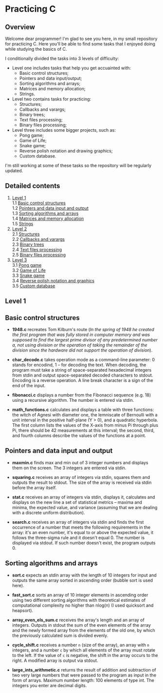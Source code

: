 # Practicing C

## Overview

Welcome dear programmer!
I'm glad to see you here, in my small repository for practicing C. Here you'll be able to find some tasks that I enjoyed doing while studying the basics of C.

I conditionally divided the tasks into 3 levels of difficulty:

* Level one includes tasks that help you get accuainted with:
    * Basic control structures;
    * Pointers and data input/output;
    * Sorting algorithms and arrays;
    * Matrices and memory allocation;
    * Strings.
* Level two contains tasks for practicing:
    * Structures;
    * Callbacks and varargs;
    * Binary trees;
    * Text files processing;
    * Binary files processing;
* Level three includes some bigger projects, such as:
    * Pong game;
    * Game of Life;
    * Snake game;
    * Reverse polish notation and drawing graphics;
    * Custom database.

I'm still working at some of these tasks so the repository will be regularly updated.

## Detailed contents

1. [Level 1](#level-1) \
    1.1 [Basic control structures](#basic-control-structures) \
    1.2 [Pointers and data input and output](#pointers-and-data-input-and-output) \
    1.3 [Sorting algorithms and arrays](#sorting-algorithms-and-arrays) \
    1.4 [Matrices and memory allocation](#matrices-and-memory-allocation) \
    1.5 [Strings](#strings)
2. [Level 2](#level-2) \
    2.1 [Structures](#structures) \
    2.2 [Callbacks and varargs](#callbacks-and-varargs) \
    2.3 [Binary trees](#binary-trees) \
    2.4 [Text files processing](#text-files-processing) \
    2.5 [Binary files processing](#binary-files-processing)
3. [Level 3](#level-3) \
    3.1 [Pong game](#pong-game) \
    3.2 [Game of Life](#game-of-life) \
    3.3 [Snake game](#snake-game) \
    3.4 [Reverse polish notation and graphics](#Reverse-polish-notation) \
    3.5 [Custom database](#custom-database)

## Level 1

## Basic control structures

* **1948.c** recreates Tom Kilburn's route (_In the spring of 1948 he created the first program that was fully stored in computer memory and was supposed to find the largest prime divisor of any predetermined number a, not using division or the operation of taking the remainder of the division since the hardware did not support the operation of division_).

* **char_decode.c** takes operation mode as a command-line parameter: 0 stands for encodind, 1 – for decoding the text. When decoding, the program must take a string of space-separated hexadecimal integers from stdin and output space-separated decoded characters to stdout. Encoding is a reverse operation. A line break character is a sign of the end of the input.

* **fibonacci.c** displays a number from the Fibonacci sequence (e.g. 18) using a recursive algorithm. The number is entered via stdin.

* **math_functions.c** calculates and displays a table with three functions: the witch of Agnesi with diameter one, the lemniscate of Bernoulli with a unit interval in the positive half-plane (Y > 0), and a quadratic hyperbola. The first column lists the values of the X-axis from minus Pi through plus Pi, there should be 42 measurements at this interval; the second, third, and fourth columns describe the values ​​of the functions at a point.


## Pointers and data input and output

* **maxmin.c** finds max and min out of 3 integer numbers and displays them on the screen. The 3 integers are entered via stdin.

* **squaring.c** receives an array of integers via stdin, squares them and outputs the result to stdout. The size of the array is received via stdin before the array itself.

* **stat.c** receives an array of integers via stdin, displays it, calculates and displays on the new line a set of statistical metrics – maxima and minima, the expected value, and variance (assuming that we are dealing with a discrete uniform distribution).

* **search.c** receives an array of integers via stdin and finds the first occurrence of a number that meets the following requirements in the array: it's an even number, it's equal to or above the expected value, it follows the three-sigma rule and it doesn't equal 0. The number is displayed via stdout. If such number doesn't exist, the program outputs 0.

## Sorting algorithms and arrays

* **sort.c** expects an stdin array with the length of 10 integers for input and outputs the same array sorted in ascending order (bubble sort is used here).

* **fast_sort.c** sorts an array of 10 integer elements in ascending order using two different sorting algorithms with theoretical estimates of computational complexity no higher than nlog(n) (I used quicksort and heapsort).

* **array_even_els_sum.c** receives the array's length and an array of integers. Outputs in stdout the sum of the even elements of the array and the newly formed array from the elements of the old one, by which the previously calculated sum is divided evenly.

* **cycle_shift.c** receives a number `n` (size of the array), an array with `n` integers, and a number `c` by which all elements of the array must rotate to the left. If the value of `c` is negative, the shift in the array occurs to the right. A modified array is output via stdout.

* **large_ints_arithmetic.c** returns the result of addition and subtraction of two very large numbers that were passed to the program as input in the form of arrays. Maximum number length: 100 elements of type int. The integers you enter are decimal digits.

